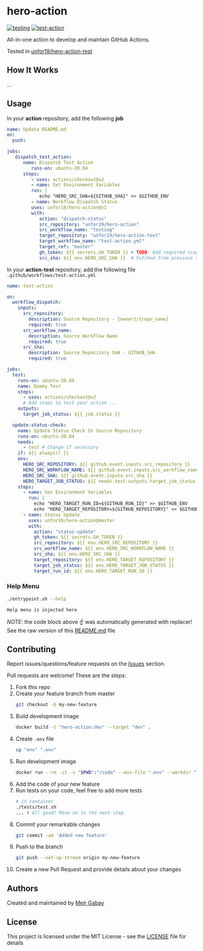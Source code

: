 # hero-action

[![testing](https://github.com/unfor19/hero-action/workflows/testing/badge.svg)](https://github.com/unfor19/hero-action/actions?query=workflow%3Atesting)
[![test-action](https://github.com/unfor19/hero-action-test/workflows/test-action/badge.svg)](https://github.com/unfor19/hero-action-test/actions?query=workflow%3Atest-action)


All-in-one action to develop and maintain GitHub Actions.

Tested in [unfor19/hero-action-test](https://github.com/unfor19/hero-action-test/actions?query=workflow%3Atest-action)

## How It Works

...

## Usage

In your **action** repository, add the following **job**

```yaml
name: Update README.md
on:
  push:

jobs:
   dispatch_test_action:
      name: Dispatch Test Action
         runs-on: ubuntu-20.04
      steps:
         - uses: actions/checkout@v2
         - name: Set Environment Variables
         run: |
            echo "HERO_SRC_SHA=${GITHUB_SHA}" >> $GITHUB_ENV
         - name: Workflow Dispatch Status
         uses: unfor19/hero-action@v1
         with:
            action: "dispatch-status"
            src_repository: "unfor19/hero-action"
            src_workflow_name: "testing"
            target_repository: "unfor19/hero-action-test"
            target_workflow_name: "test-action.yml"
            target_ref: "master"
            gh_token: ${{ secrets.GH_TOKEN }} # TODO: Add required scope
            src_sha: ${{ env.HERO_SRC_SHA }}  # Fetched from previous step            
```

In your **action-test** repository, add the following file `.github/workflows/test-action.yml`

```yaml
name: test-action

on:
  workflow_dispatch:
    inputs:
      src_repository:
        description: Source Repository - {owner}/{repo_name}
        required: true
      src_workflow_name:
        description: Source Workflow Name
        required: true
      src_sha:
        description: Source Repository SHA - GITHUB_SHA
        required: true

jobs:
  test:
    runs-on: ubuntu-20.04
    name: Dummy Test
    steps:
      - uses: actions/checkout@v2
      # Add steps to test your action ...
    outputs:
      target_job_status: ${{ job.status }}

  update-status-check:
    name: Update Status Check In Source Repository
    runs-on: ubuntu-20.04
    needs:
      - test # Change if necessary
    if: ${{ always() }}
    env:
      HERO_SRC_REPOSITORY: ${{ github.event.inputs.src_repository }}
      HERO_SRC_WORKFLOW_NAME: ${{ github.event.inputs.src_workflow_name }}
      HERO_SRC_SHA: ${{ github.event.inputs.src_sha }}
      HERO_TARGET_JOB_STATUS: ${{ needs.test.outputs.target_job_status }}
    steps:
      - name: Set Environment Variables
        run: |
          echo "HERO_TARGET_RUN_ID=${GITHUB_RUN_ID}" >> $GITHUB_ENV
          echo "HERO_TARGET_REPOSITORY=${GITHUB_REPOSITORY}" >> $GITHUB_ENV
      - name: Status Update
        uses: unfor19/hero-action@master
        with:
          action: "status-update"
          gh_token: ${{ secrets.GH_TOKEN }}
          src_repository: ${{ env.HERO_SRC_REPOSITORY }}
          src_workflow_name: ${{ env.HERO_SRC_WORKFLOW_NAME }}
          src_sha: ${{ env.HERO_SRC_SHA }}
          target_repository: ${{ env.HERO_TARGET_REPOSITORY }}
          target_job_status: ${{ env.HERO_TARGET_JOB_STATUS }}
          target_run_id: ${{ env.HERO_TARGET_RUN_ID }}
```

### Help Menu

```bash
./entrypoint.sh --help
```

<!-- help_menu_start -->

```bash
Help menu is injected here
```
<!-- help_menu_end -->

_NOTE_: the code block above :point_up: was automatically generated with replacer! See the raw version of this [README.md](https://raw.githubusercontent.com/unfor19/hero-action/master/README.md) file

## Contributing

Report issues/questions/feature requests on the [Issues](https://github.com/unfor19/hero-action/issues) section.

Pull requests are welcome! These are the steps:

1. Fork this repo
1. Create your feature branch from master
   ```bash
   git checkout -b my-new-feature
   ```
2. Build development image
   ```bash
   docker build -t "hero-action:dev" --target "dev" .
   ```
1. Create `.env` file
   ```bash
   cp "env" ".env"
   ```
2. Run development image
   ```bash
   docker run --rm -it -v "$PWD":"/code" --env-file ".env" --workdir "/code" "hero-action:dev"
   ```
3. Add the code of your new feature
4. Run tests on your code, feel free to add more tests
   ```bash
   # in container
   ./tests/test.sh
   ... # All good? Move on to the next step
   ```
5. Commit your remarkable changes
   ```bash
   git commit -am 'Added new feature'
   ```
6. Push to the branch
   ```bash
   git push --set-up-stream origin my-new-feature
   ```
7. Create a new Pull Request and provide details about your changes

## Authors

Created and maintained by [Meir Gabay](https://github.com/unfor19)

## License

This project is licensed under the MIT License - see the [LICENSE](https://github.com/unfor19/hero-action/blob/master/LICENSE) file for details
